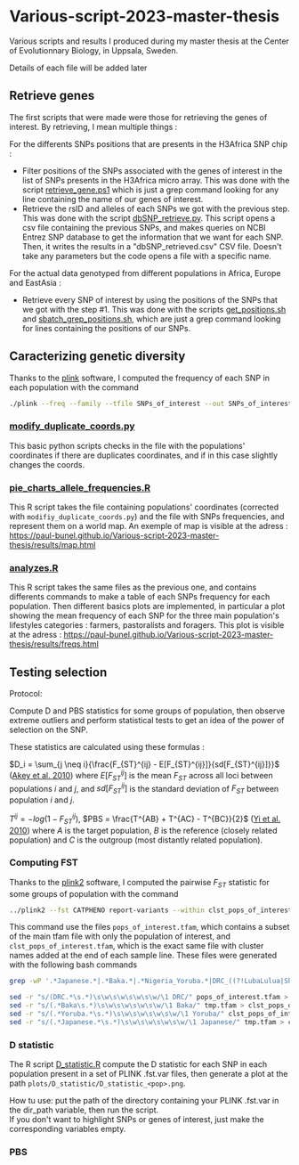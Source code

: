 # Various-script-2023-master-thesis
Various scripts and results I produced during my master thesis at the Center of Evolutionnary Biology, in Uppsala, Sweden.

Details of each file will be added later

## Retrieve genes

The first scripts that were made were those for retrieving the genes of interest. By retrieving, I mean multiple things :  

For the differents SNPs positions that are presents in the H3Africa SNP chip :
- Filter positions of the SNPs associated with the genes of interest in the list of SNPs presents in the H3Africa micro array. This was done with the script [retrieve_gene.ps1](https://github.com/Paul-bunel/Various-script-2023-master-thesis/blob/main/SNPs/SNPs_of_interest/retrieve_genes.ps1) which is just a grep command looking for any line containing the name of our genes of interest.
- Retrieve the rsID and alleles of each SNPs we got with the previous step. This was done with the script [dbSNP_retrieve.py](https://github.com/Paul-bunel/Various-script-2023-master-thesis/blob/main/SNPs/SNPs_of_interest/dbSNP_retrieve.py). This script opens a csv file containing the previous SNPs, and makes queries on NCBI Entrez SNP database to get the information that we want for each SNP. Then, it writes the results in a "dbSNP_retrieved.csv" CSV file. Doesn't take any parameters but the code opens a file with a specific name.

For the actual data genotyped from different populations in Africa, Europe and EastAsia :
- Retrieve every SNP of interest by using the positions of the SNPs that we got with the step #1. This was done with the scripts [get_positions.sh](https://github.com/Paul-bunel/Various-script-2023-master-thesis/blob/main/grep_positions.sh) and [sbatch_grep_positions.sh](https://github.com/Paul-bunel/Various-script-2023-master-thesis/blob/main/sbatch_grep_positions.sh), which are just a grep command looking for lines containing the positions of our SNPs.

## Caracterizing genetic diversity

Thanks to the [plink](https://www.cog-genomics.org/plink/) software, I computed the frequency of each SNP in each population with the command

```bash
./plink --freq --family --tfile SNPs_of_interest --out SNPs_of_interest_analysis_clst
```

### [modify_duplicate_coords.py](https://github.com/Paul-bunel/Various-script-2023-master-thesis/blob/main/Africaneo_dataset/modify_duplicate_coords.py)

This basic python scripts checks in the file with the populations' coordinates if there are duplicates coordinates, and if in this case slightly changes the coords.

### [pie_charts_allele_frequencies.R](https://github.com/Paul-bunel/Various-script-2023-master-thesis/blob/main/pie_charts_allele_frequencies.R)

This R script takes the file containing populations' coordinates (corrected with `modifiy_duplicate_coords.py`) and the file with SNPs frequencies, and represent them on a world map. An exemple of map is visible at the adress : https://paul-bunel.github.io/Various-script-2023-master-thesis/results/map.html

### [analyzes.R](https://github.com/Paul-bunel/Various-script-2023-master-thesis/blob/main/analyzes.R)

This R script takes the same files as the previous one, and contains differents commands to make a table of each SNPs frequency for each population. Then different basics plots are implemented, in particular a plot showing the mean frequency of each SNP for the three main population's lifestyles categories : farmers, pastoralists and foragers. This plot is visible at the adress : https://paul-bunel.github.io/Various-script-2023-master-thesis/results/freqs.html

## Testing selection

Protocol:

Compute D and PBS statistics for some groups of population, then observe extreme outliers and perform statistical tests to get an idea of the power of selection on the SNP.

These statistics are calculated using these formulas :

$D_i = \sum_{j \neq i}{\frac{F_{ST}^{ij} - E[F_{ST}^{ij}]}{sd[F_{ST}^{ij}]}}$ ([Akey et al. 2010](https://doi.org/10.1073/pnas.0909918107)) where $E[F_{ST}^{ij}]$ is the mean $F_{ST}$ across all loci between populations $i$ and $j$, and $sd[F_{ST}^{ij}]$ is the standard deviation of $F_{ST}$ between population $i$ and $j$.

$T^{ij} = -log(1 - F_{ST}^{ij})$, $PBS = \frac{T^{AB} + T^{AC} - T^{BC}}{2}$ ([Yi et al. 2010](https://doi.org/10.1126/science.1190371)) where $A$ is the target population, $B$ is the reference (closely related population) and $C$ is the outgroup (most distantly related population).

### Computing FST

Thanks to the [plink2](https://www.cog-genomics.org/plink/2.0/) software, I computed the pairwise $F_{ST}$ statistic for some groups of population with the command

```bash
../plink2 --fst CATPHENO report-variants --within clst_pops_of_interest.tfam --tfile ../AfricanNeo_and_Public_DB_minN10_Jan2022 --keep-fam pops_of_interest.tfam --out pops_of_interest_fst
```

This command use the files `pops_of_interest.tfam`, which contains a subset of the main tfam file with only the population of interest, and `clst_pops_of_interest.tfam`, which is the exact same file with cluster names added at the end of each sample line. These files were generated with the following bash commands

```bash
grep -wP '.*Japanese.*|.*Baka.*|.*Nigeria_Yoruba.*|DRC_((?!LubaLulua|Shi|Rega).)*' AfricanNeo_and_Public_DB_minN10_Jan2022.tfam > pops_of_interest/pops_of_interest.tfam

sed -r "s/(DRC.*\s.*)\s\w\s\w\s\w\s\w/\1 DRC/" pops_of_interest.tfam > tmp.tfam
sed -r "s/(.*Baka\s.*)\s\w\s\w\s\w\s\w/\1 Baka/" tmp.tfam > clst_pops_of_interest.tfam
sed -r "s/(.*Yoruba.*\s.*)\s\w\s\w\s\w\s\w/\1 Yoruba/" clst_pops_of_interest.tfam > tmp.tfam
sed -r "s/(.*Japanese.*\s.*)\s\w\s\w\s\w\s\w/\1 Japanese/" tmp.tfam > clst_pops_of_interest.tfam
```

### D statistic

The R script [D_statistic.R](https://github.com/Paul-bunel/Various-script-2023-master-thesis/blob/main/D_statistic.R) compute the D statistic for each SNP in each population present in a set of PLINK .fst.var files, then generate a plot at the path `plots/D_statistic/D_statistic_<pop>.png`.

How tu use: put the path of the directory containing your PLINK .fst.var in the dir_path variable, then run the script.  
If you don't want to highlight SNPs or genes of interest, just make the corresponding variables empty.

### PBS

